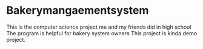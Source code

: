 # Bakerymangaementsystem
This is the computer science project me and my friends did in high school
The program is helpful for bakery system owners
This project is kinda demo project.
